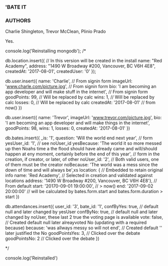 ### 'BATE IT

### AUTHORS 
Charlie Shingleton, Trevor McClean, Plinio Prado

Yes.

console.log('Reinstalling mongodb');
 /*

db.location.insert({ // In this version will be created in the install
  name: "Red Academy",
  address: "1490 W Broadway #200, Vancouver, BC V6H 4E8",
  createdAt: '2017-08-01',
  createdUser: '0'
});

db.user.insert({
  name: 'Charlie', // From signin form
  imageUrl: 'www.charle.com/picture.jpg', // From signin form
  bio: 'I am becoming an app developer and will make stuff in the internet', // From signin form
  goodPoints: 99, // Will be replaced by calc
  wins: 1, // Will be replaced by calc
  losses: 0, // Will be replaced by calc
  createdAt: '2017-08-01' // from now()
})

db.user.insert({
  name: 'Trevor',
  imageUrl: 'www.trevor.com/picture.jpg',
  bio: 'I am becoming an app developer and will make things in the internet',
  goodPoints: 98,
  wins: 1,
  losses: 0,
  createdAt: '2017-08-01'
})

db.bates.insert({
  _is: '1',
  question: 'Will the world end next year', // form
  yesUser_id: '1', // see noUser_id
  yesBecause: 'The world it so more messed up then Noahs time a the flood should have already came and will/should happen at eny moment, certainly before the end of this year', // form in the creation, if creator, or later, of other
  noUser_id: '2', // Both valid users, one of them must be the creator
  noBecause: 'The world was a mess since the down of time and will always be',xs
  location: { // Embedded to retain original info
    name: 'Red Academy', // Selected in creation and validated against locations
    address: '1490 W Broadway #200, Vancouver, BC V6H 4E8'}, // From default
    start: '20170-09-01 19:00:00', // > now()
    end: '2017-09-02 20:00:00' // will be calculated by bates.form.start and bates.form.duration > start
  })

db.attendances.insert({
  user_id: '3',
  bate_id: '1',
  confByYes: true, // default null and later changed by yesUser
  confByNo: true, // default null and later changed by noUser, these last 2 true the voting page is available
  vote: false, // Created default null later alreayvoted No (updating with a required because) 
  because: 'was allways messy so will not end', // Created default '' later justified the No 
  goodPointsYes: 3, // Clicked over the debate
  goodPointsNo: 2 //  Clicked over the debate
})

*/

console.log('Reinstalled')



